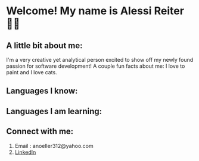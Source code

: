 <h1> Welcome!  My name is Alessi Reiter 👩‍💻</h1>

<h2> A little bit about me: </h2>
<p> I'm a very creative yet analytical person excited to show off my newly found passion for software development!  A couple fun facts about me: I love to paint and I love cats.</p>

<h2> Languages I know: </h2>
<p> </p>
<h2> Languages I am learning: </h2>
<h2> Connect with me: </h2>
<ol>
   <li> Email : anoeller312@yahoo.com </li>
   <li> <a target="_blank" href="https://www.linkedin.com/in/alessi-reiter/">LinkedIn</a> </li>
</ol>
